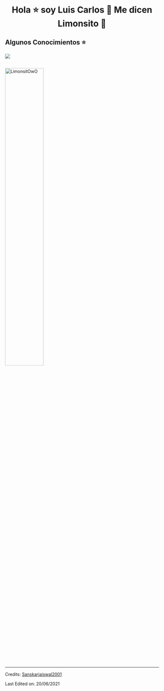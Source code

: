 <h1 align="center">Hola ⭐ soy Luis Carlos 👾 Me dicen Limonsito 🍋 </h1> 

<h2>Algunos Conocimientos ⭐</h2>
<!--tech stack icons-->

<p align="left">
  <a href="https://skillicons.dev">
    <img src="https://skillicons.dev/icons?i=html,css,js,java,py,express,postman,postgres,git,github,powershell,vscode,ps,ai,gmail,discord,instagram" />
  </a>
</p>
<br>
<!-------------------------->

<img align="center" width="50%" src="https://github-readme-stats.vercel.app/api/top-langs/?username=LimonsitOwO&count_private=true&theme=radical" alt="LimonsitOwO" />

-----
Credits: [Sanskarjaiswal2001](https://github.com/sanskarjaiswal2001)

Last Edited on: 20/06/2021
